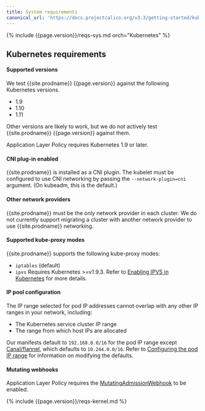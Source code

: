 ```yaml
---
title: System requirements
canonical_url: 'https://docs.projectcalico.org/v3.3/getting-started/kubernetes/requirements'
---
```


{% include {{page.version}}/reqs-sys.md orch="Kubernetes" %}

## Kubernetes requirements

#### Supported versions

We test {{site.prodname}} {{page.version}} against the following Kubernetes versions.

- 1.9
- 1.10
- 1.11

Other versions are likely to work, but we do not actively test {{site.prodname}}
{{page.version}} against them.

Application Layer Policy requires Kubernetes 1.9 or later.

#### CNI plug-in enabled

{{site.prodname}} is installed as a CNI plugin. The kubelet must be configured
to use CNI networking by passing the `--network-plugin=cni` argument. (On
kubeadm, this is the default.)

#### Other network providers

{{site.prodname}} must be the only network provider in each cluster. We do
not currently support migrating a cluster with another network provider to
use {{site.prodname}} networking.

#### Supported kube-proxy modes

{{site.prodname}} supports the following kube-proxy modes:
- `iptables` (default)
- `ipvs` Requires Kubernetes >=v1.9.3. Refer to
  [Enabling IPVS in Kubernetes](../../usage/enabling-ipvs) for more details.

#### IP pool configuration

The IP range selected for pod IP addresses cannot overlap with any other
IP ranges in your network, including:

- The Kubernetes service cluster IP range
- The range from which host IPs are allocated

Our manifests default to `192.168.0.0/16` for the pod IP range except [Canal/flannel](./installation/flannel),
which defaults to `10.244.0.0/16`. Refer to [Configuring the pod IP range](./installation/config-options#configuring-the-pod-ip-range)
for information on modifying the defaults.

#### Mutating webhooks

Application Layer Policy requires the [MutatingAdmissionWebhook](https://kubernetes.io/docs/admin/admission-controllers/#mutatingadmissionwebhook) to be enabled.

{% include {{page.version}}/reqs-kernel.md %}
